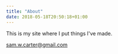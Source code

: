 ```yaml
---
title: "About"
date: 2018-05-18T20:50:18+01:00
---
```


This is my site where I put things I've made.

sam.w.carter@gmail.com
